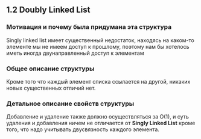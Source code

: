 ## 1.2 Doubly Linked List

### Мотивация и почему была придумана эта структура

Singly linked list имеет существенный недостаток, находясь на каком-то элементе мы не имеем доступ к прошлому, поэтому нам бы хотелось иметь иногда двунаправленный доступ к элементам

### Общее описание структуры

Кроме того что каждый элемент списка ссылается на другой, никаких новых существенных отличий нет.

### Детальное описание свойств структуры

Добавление и удаление также должно осуществляться за O(1), и суть удаления и добавления ничем не отличается от **Singly Linked List** кроме того, что надо учитывать двусвязность каждого элемента.
